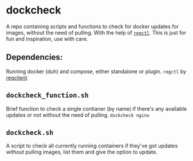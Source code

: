 # dockcheck
A repo containing scripts and functions to check for docker updates for images, without the need of pulling. With the help of [`regctl`](https://github.com/regclient/regclient).
This is just for fun and inspiration, use with care.


## Dependencies:
Running docker (duh) and compose, either standalone or plugin.
`regctl` by [regclient](https://github.com/regclient/regclient)

## `dockcheck_function.sh`
Brief function to check a single contianer (by name) if there's any available updates or not without the need of pulling.
`dockcheck nginx`

## `dockcheck.sh`
A script to check all currently running containers if they've got updates without pulling images, list them and give the option to update.


